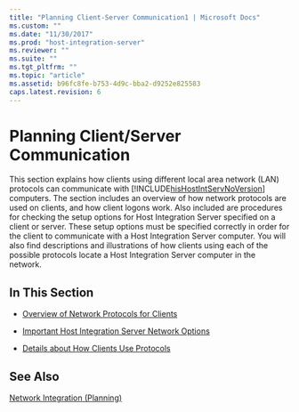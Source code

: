 ```yaml
---
title: "Planning Client-Server Communication1 | Microsoft Docs"
ms.custom: ""
ms.date: "11/30/2017"
ms.prod: "host-integration-server"
ms.reviewer: ""
ms.suite: ""
ms.tgt_pltfrm: ""
ms.topic: "article"
ms.assetid: b96fc8fe-b753-4d9c-bba2-d9252e825583
caps.latest.revision: 6
---
```

# Planning Client/Server Communication
This section explains how clients using different local area network (LAN) protocols can communicate with [!INCLUDE[hisHostIntServNoVersion](../includes/hishostintservnoversion-md.md)] computers. The section includes an overview of how network protocols are used on clients, and how client logons work. Also included are procedures for checking the setup options for Host Integration Server specified on a client or server. These setup options must be specified correctly in order for the client to communicate with a Host Integration Server computer. You will also find descriptions and illustrations of how clients using each of the possible protocols locate a Host Integration Server computer in the network.  
  
## In This Section  
  
-   [Overview of Network Protocols for Clients](../core/overview-of-network-protocols-for-clients1.md)  
  
-   [Important Host Integration Server Network Options](../core/important-host-integration-server-network-options2.md)  
  
-   [Details about How Clients Use Protocols](../core/details-about-how-clients-use-protocols2.md)  
  
## See Also  
 [Network Integration (Planning)](../core/network-integration-planning-2.md)
